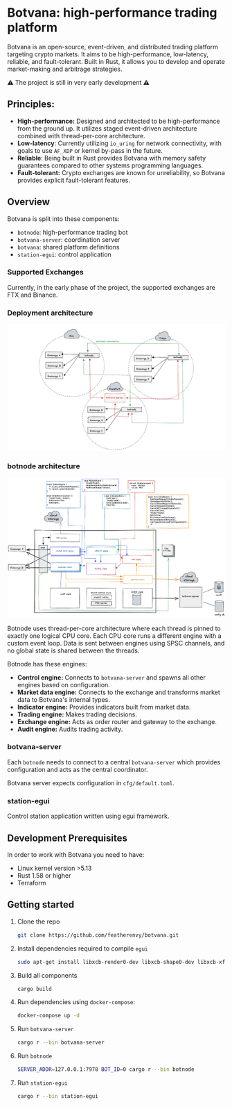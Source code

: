 # Botvana: high-performance trading platform

Botvana is an open-source, event-driven, and distributed trading platform targeting
crypto markets. It aims to be high-performance, low-latency, reliable, and
fault-tolerant. Built in Rust, it allows you to develop and operate market-making
and arbitrage strategies.


⚠️ The project is still in very early development ⚠️

## Principles:

-   **High-performance:** Designed and architected to be high-performance from the
    ground up. It utilizes staged event-driven architecture combined with
    thread-per-core architecture.
-   **Low-latency**: Currently utilizing `io_uring` for network connectivity, with
    goals to use `AF_XDP` or kernel by-pass in the future.
-   **Reliable**: Being built in Rust provides Botvana with memory safety guarantees
    compared to other systems programming languages.
-   **Fault-tolerant:** Crypto exchanges are known for unreliability, so Botvana
    provides explicit fault-tolerant features.

## Overview

Botvana is split into these components:

-   `botnode`: high-performance trading bot
-   `botvana-server`: coordination server
-   `botvana`: shared platform definitions
-   `station-egui`: control application

### Supported Exchanges

Currently, in the early phase of the project, the supported exchanges are FTX and
Binance.

### Deployment architecture

![deployment architecture](docs/deployment_architecture.png)

### botnode architecture

![botnode architecture](docs/botnode_architecture.png)

Botnode uses thread-per-core architecture where each thread is pinned to exactly
one logical CPU core. Each CPU core runs a different engine with a custom event loop.
Data is sent between engines using SPSC channels, and no global state is shared
between the threads.

Botnode has these engines:

- **Control engine:** Connects to `botvana-server` and spawns all other engines
  based on configuration.
- **Market data engine:** Connects to the exchange and transforms market data to
  Botvana's internal types.
- **Indicator engine:** Provides indicators built from market data.
- **Trading engine:** Makes trading decisions.
- **Exchange engine:** Acts as order router and gateway to the exchange.
- **Audit engine:** Audits trading activity.

### botvana-server

Each `botnode` needs to connect to a central `botvana-server` which provides
configuration and acts as the central coordinator.

Botvana server expects configuration in `cfg/default.toml`.

### station-egui

Control station application written using egui framework.

## Development Prerequisites

In order to work with Botvana you need to have:

-   Linux kernel version >5.13
-   Rust 1.58 or higher
-   Terraform

## Getting started

1.  Clone the repo
    ```sh
    git clone https://github.com/featherenvy/botvana.git
    ```
2.  Install dependencies required to compile `egui`
    ```sh
    sudo apt-get install libxcb-render0-dev libxcb-shape0-dev libxcb-xfixes0-dev libspeechd-dev libxkbcommon-dev libssl-dev
    ```
3.  Build all components
    ```sh
    cargo build
    ```
4.  Run dependencies using `docker-compose`:
    ```sh
    docker-compose up -d
    ```
5.  Run `botvana-server`
    ```sh
    cargo r --bin botvana-server
    ```
6.  Run `botnode`
    ```sh
    SERVER_ADDR=127.0.0.1:7978 BOT_ID=0 cargo r --bin botnode
    ```
7.  Run `station-egui`
    ```sh
    cargo r --bin station-egui
    ```
